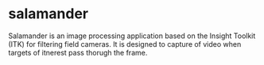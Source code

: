 salamander
==========

Salamander is an image processing application based on the Insight Toolkit (ITK) for filtering field cameras. It is designed to capture of video when targets of itnerest pass thorugh the frame. 